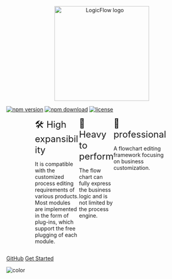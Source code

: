 <p align="center">
  <a href="https://github.com/didi/LogicFlow" target="_blank">
    <img
      src="./_images/logo.png"
      alt="LogicFlow logo"
      width="250"
    />
  </a>
</p>

[![npm version][npm-v-img]][npm-url]
[![npm download][npm-dl-img]][npm-url]
[![license][license-img]][license-url]

<div style="display: flex;justify-content: space-between;width:70%;margin: 0 auto;">
  <div style="width: 33%">
    <font size=5>🛠 High expansibility</font>
    <p>It is compatible with the customized process editing requirements of various products. Most modules are implemented in the form of plug-ins, which support the free plugging of each module.</p>
  </div>
  <div style="width: 33%">
    <font size=5>🚀 Heavy to perform</font>
    <p><font size=>The flow chart can fully express the business logic and is not limited by the process engine.</font></p>
  </div>
  <div>
    <font size=5>🎯 professional</font>
    <p>A flowchart editing framework focusing on business customization.</p>
  </div>
</div>

[GitHub](https://github.com/didi/LogicFlow)
[Get Started](en/guide/start.md)

[npm-url]: https://www.npmjs.com/package/@logicflow/core
[npm-v-img]: https://img.shields.io/npm/v/@logicflow/core
[npm-dl-img]: https://img.shields.io/npm/dm/@logicflow/core
[license-url]: https://github.com/didi/LogicFlow/blob/master/LICENSE
[license-img]: https://img.shields.io/npm/l/@logicflow/core

![color](#ffffff)
